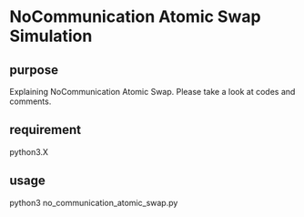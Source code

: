 # NoCommunication Atomic Swap Simulation

## purpose
Explaining NoCommunication Atomic Swap. 
Please take a look at codes and comments.

## requirement
python3.X

## usage
python3 no_communication_atomic_swap.py 
